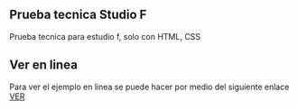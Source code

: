 ## Prueba tecnica Studio F
Prueba tecnica para estudio f, solo con HTML, CSS

## Ver en linea
Para ver el ejemplo en linea se puede hacer por medio del siguiente enlace
[VER](http://tropics-test.lacasesoriasinmobiliarias.com.co/)
